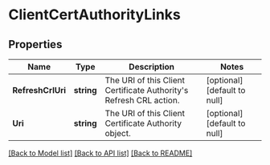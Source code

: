 # ClientCertAuthorityLinks

## Properties
Name | Type | Description | Notes
------------ | ------------- | ------------- | -------------
**RefreshCrlUri** | **string** | The URI of this Client Certificate Authority&#x27;s Refresh CRL action. | [optional] [default to null]
**Uri** | **string** | The URI of this Client Certificate Authority object. | [optional] [default to null]

[[Back to Model list]](../README.md#documentation-for-models) [[Back to API list]](../README.md#documentation-for-api-endpoints) [[Back to README]](../README.md)

